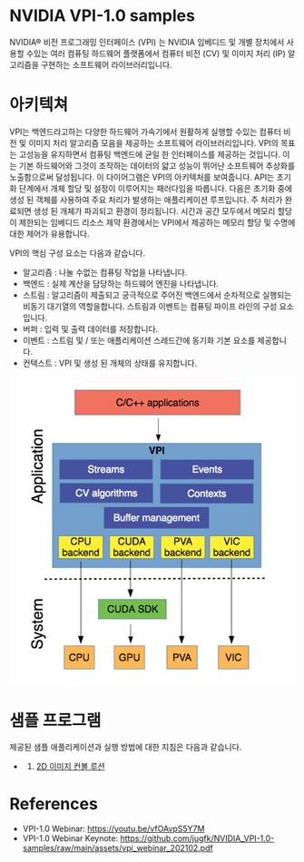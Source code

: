 # NVIDIA VPI-1.0 samples

NVIDIA® 비전 프로그래밍 인터페이스 (VPI) 는 NVIDIA 임베디드 및 개별 장치에서 사용할 수있는 여러 컴퓨팅 하드웨어 플랫폼에서 컴퓨터 비전 (CV) 및 이미지 처리 (IP) 알고리즘을 구현하는 소프트웨어 라이브러리입니다.

# 아키텍쳐
VPI는 백엔드라고하는 다양한 하드웨어 가속기에서 원활하게 실행할 수있는 컴퓨터 비전 및 이미지 처리 알고리즘 모음을 제공하는 소프트웨어 라이브러리입니다. VPI의 목표는 고성능을 유지하면서 컴퓨팅 백엔드에 균일 한 인터페이스를 제공하는 것입니다. 이는 기본 하드웨어와 그것이 조작하는 데이터의 얇고 성능이 뛰어난 소프트웨어 추상화를 노출함으로써 달성됩니다. 이 다이어그램은 VPI의 아키텍처를 보여줍니다.
API는 초기화 단계에서 개체 할당 및 설정이 이루어지는 패러다임을 따릅니다. 다음은 초기화 중에 생성 된 객체를 사용하여 주요 처리가 발생하는 애플리케이션 루프입니다. 주 처리가 완료되면 생성 된 개체가 파괴되고 환경이 정리됩니다. 시간과 공간 모두에서 메모리 할당이 제한되는 임베디드 리소스 제약 환경에서는 VPI에서 제공하는 메모리 할당 및 수명에 대한 제어가 유용합니다.

VPI의 핵심 구성 요소는 다음과 같습니다.

* 알고리즘 : 나눌 수없는 컴퓨팅 작업을 나타냅니다.
* 백엔드 : 실제 계산을 담당하는 하드웨어 엔진을 나타냅니다.
* 스트림 : 알고리즘이 제출되고 궁극적으로 주어진 백엔드에서 순차적으로 실행되는 비동기 대기열의 역할을합니다. 스트림과 이벤트는 컴퓨팅 파이프 라인의 구성 요소입니다.
* 버퍼 : 입력 및 출력 데이터를 저장합니다.
* 이벤트 : 스트림 및 / 또는 애플리케이션 스레드간에 동기화 기본 요소를 제공합니다.
* 컨텍스트 : VPI 및 생성 된 개체의 상태를 유지합니다.

![Architecture](https://raw.githubusercontent.com/jugfk/NVIDIA_VPI-1.0-samples/main/Images/architecture.png)

# 샘플 프로그램
제공된 샘플 애플리케이션과 실행 방법에 대한 지침은 다음과 같습니다.

* 1. [2D 이미지 컨볼 루션](https://github.com/jugfk/NVIDIA_VPI-1.0-samples/tree/main/01-convolve_2d)




# References
* VPI-1.0 Webinar: https://youtu.be/vfOAvpS5Y7M
* VPI-1.0 Webinar Keynote: https://github.com/jugfk/NVIDIA_VPI-1.0-samples/raw/main/assets/vpi_webinar_202102.pdf
